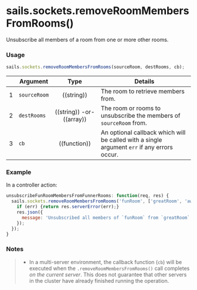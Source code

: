 # sails.sockets.removeRoomMembersFromRooms()

Unsubscribe all members of a room from one or more other rooms.

### Usage

```js
sails.sockets.removeRoomMembersFromRooms(sourceRoom, destRooms, cb);
```


|   | Argument   | Type        | Details |
|---|------------|:-----------:|---------|
| 1 | `sourceRoom`   | ((string)) | The room to retrieve members from.
| 2 | `destRooms` | ((string)) -or- ((array))  | The room or rooms to unsubscribe the members of `sourceRoom` from.
| 3 | `cb`       | ((function))| An optional callback which will be called with a single argument `err` if any errors occur.

### Example

In a controller action:

```javascript
unsubscribeFunRoomMembersFromFunnerRooms: function(req, res) {
  sails.sockets.removeRoomMembersFromRooms('funRoom', ['greatRoom', 'awesomeRoom'], function(err) {
    if (err) {return res.serverError(err);}
    res.json({
      message: 'Unsubscribed all members of `funRoom` from `greatRoom` and `awesomeRoom`!'
    });
  });
}
```

### Notes
> + In a multi-server environment, the callback function (`cb`) will be executed when the `.removeRoomMembersFromRooms()` call completes _on the current server_.  This does not guarantee that other servers in the cluster have already finished running the operation.

<docmeta name="displayName" value="removeRoomMembersFromRooms()">

